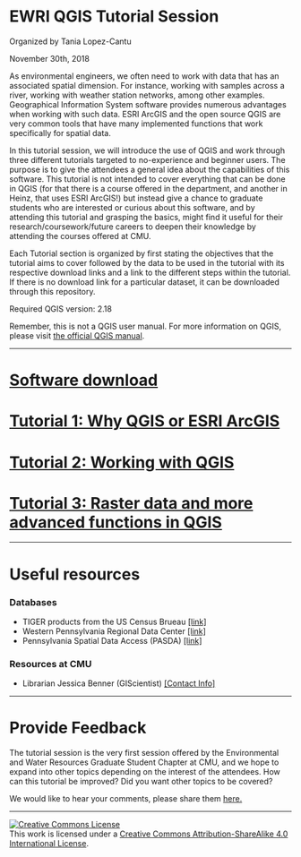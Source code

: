 # EWRI QGIS Tutorial Session
Organized by Tania Lopez-Cantu

November 30th, 2018

As environmental engineers, we often need to work with data that has an associated spatial dimension. For instance, working with samples across a river, working with weather station networks, among other examples. Geographical Information System software provides numerous advantages when working with such data. ESRI ArcGIS and the open source QGIS are very common tools that have many implemented functions that work specifically for spatial data.

In this tutorial session, we will introduce the use of QGIS and work through three different tutorials targeted to no-experience and beginner users. The purpose is to give the attendees a general idea about the capabilities of this software. This tutorial is not intended to cover everything that can be done in QGIS (for that there is a course offered in the department, and another in Heinz, that uses ESRI ArcGIS!) but instead give a chance to graduate students who are interested or curious about this software, and by attending this tutorial and grasping the basics, might find it useful for their research/coursework/future careers to deepen their knowledge by attending the courses offered at CMU.

Each Tutorial section is organized by first stating the objectives that the tutorial aims to cover followed by the data to be used in the tutorial with its respective download links and a link to the different steps within the tutorial. If there is no download link for a particular dataset, it can be downloaded through this repository.

Required QGIS version: 2.18

Remember, this is not a QGIS user manual. For more information on QGIS, please visit [the official QGIS manual](https://docs.qgis.org/2.8/en/docs/training_manual/index.html).

----
# [Software download](docs/Download.md)

# [Tutorial 1: Why QGIS or ESRI ArcGIS](docs/Tutorial1.md)

# [Tutorial 2: Working with QGIS](docs/Tutorial2.md)

# [Tutorial 3: Raster data and more advanced functions in QGIS](docs/Tutorial3.md)

---
# Useful resources

### Databases

* TIGER products from the US Census Brueau [[link]](https://www.census.gov/geo/maps-data/data/tiger.html?#
)
* Western Pennsylvania Regional Data Center [[link]](http://www.wprdc.org/
)
* Pennsylvania Spatial Data Access (PASDA) [[link]]( http://www.pasda.psu.edu/
)

### Resources at CMU

* Librarian Jessica Benner (GIScientist) [[Contact Info]](https://www.library.cmu.edu/about/people/jessica-benner)

----

# Provide Feedback

The tutorial session is the very first session offered by the Environmental and Water Resources Graduate Student Chapter at CMU, and we hope to expand into other topics depending on the interest of the attendees. How can this tutorial be improved? Did you want other topics to be covered?

We would like to hear your comments, please share them [here.](https://goo.gl/forms/DOeMAnqMDkviyD7w1)

---


<a rel="license" href="http://creativecommons.org/licenses/by-sa/4.0/"><img alt="Creative Commons License" style="border-width:0" src="https://i.creativecommons.org/l/by-sa/4.0/88x31.png" /></a><br />This work is licensed under a <a rel="license" href="http://creativecommons.org/licenses/by-sa/4.0/">Creative Commons Attribution-ShareAlike 4.0 International License</a>.
